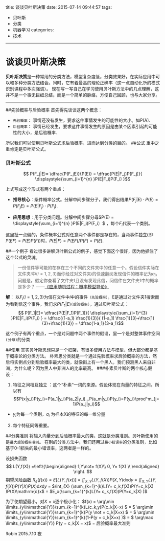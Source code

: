title: 谈谈贝叶斯决策
date: 2015-07-14 09:44:57
tags: 
- 贝叶斯
- 分类
- 机器学习
categories: 
- 技术
---

# 谈谈贝叶斯决策
**贝叶斯决策**是一种常用的分类方法，模型复杂度低，分类效果好，在实际应用中可以和多种分类方法结合。同时，它有着最高的理论正确率（这一点自动化所的模式识别课程中多次强调）。
现在写一写自己在学习使用贝叶斯方法中的几点理解，这并不是一个事无巨细总结，而是一个简单的脉络，方便自己回顾，也与大家分享。


-------------------
##先验概率与后验概率
首先得先谈谈这两个概念：
- `先验概率`： 事情还没有发生，要求这件事情发生的可能性的大小。如P(A).
- `后验概率`： 事情已经发生，要求这件事情发生的原因是由某个因素引起的可能性的大小，是后验概率. 

所以我们可以使用贝叶斯公式求后验概率，进而达到分类的目的。
##公式
重中之重肯定是贝叶斯公式。

### 贝叶斯公式

$$	P(F_j|E)= \dfrac{P(F_jE)}{P(E)} =  \dfrac{P(E|F_j)P(F_j)}{ \displaystyle{\sum_{i=1}^{n} }P(E|F_i)P(F_i) }$$

上式写成这个形式有两个重点：
- **推导核心**：条件概率公式。分解中间步骤分子，我们得出结果$P(F_j|E) \cdot P(E)= P(F_jE) =   P(E|F_j) \cdot P(F_j)$.   

- **应用思想**：用于分类问题。分解中间步骤分母$P(E) = \displaystyle{\sum_{i=1}^{n} }P(E|F_i)P(F_i）$ ，每个$F_i$代表一个类别。

这里扯一点偏的，条件概率公式对任意两个事件都是存在的，当两事件独立(即$P(EF) = P(E)P(F)$)时，$P(E|F) = P(EF)/P(F) = P(E)$.



##一个例子
看过很多讲解贝叶斯公式的例子，感觉下面这个很好，因为他抓住了这个公式的灵魂。
> 一份信件等可能的在存在三个不同的文件夹中的任意一个。假设信件实际在文件夹$i$中$(i = 1,2,3)$而你经过对文件夹$i$的快速翻阅发现信件的概率记为$a_i$，问题是，假定你查看了文件夹1且没有发现此信，问信件在文件夹1中的概率是多少？
                                                              ——[《应用随机过程：概率模型导论》](http://book.douban.com/subject/2309401/)

**解**： 以$F_i(i = 1,2,3)$为信在文件中$i$中的事件`（先验概率）`，E是通过对文件夹1搜索而为看到信这个事件，我们求$P(F_1|E)$`(后验概率)`，通过贝叶斯公式：
$$	P(F_1|E)=  \dfrac{P(E|F_1)P(F_1)}{ \displaystyle{\sum_{i=1}^{3} }P(E|F_i)P(F_i) } = \dfrac{(1-a_1) \frac{1}{3}}{ (1-a_1) \frac{1}{3}+\frac{1}{3}+\frac{1}{3}} = \dfrac{1-a_1}{3-a_1}$$


这个例子有两个重点，一个是对问题中两个事件的假设，里一个是对整体事件空间`(分母)`的分类


##使用
其实贝叶斯思想只是一个框架，有很多使用方法与模型，但大部分都是基于概率论的分类方法。
朴素思分类就是一个通过先验概率求后验概率的方法，然后将实例点分到后验概率最大的类，就像街上有一个黑人，我们预测黑人来自非洲，为什么呢？因为黑人中非洲人的比率最高。
###朴素贝叶斯的两个核心假设：
1. 特征之间相互独立 ：这个“朴素”一词的来源。假设体现在向量的特征之间。所以有
$$P(x|y_i)P(y_i)=P(a_1|y_i)P(a_2|y_i)...P(a_m|y_i)P(y_i)=P(y_i)\prod^m_{j=1}P(a_j|y_i)$$
 * $y_i$为每一个类别，$a_i$ 为样本X的特征的每一维分量
2. 每个特征同等重要。


##分类准则
将输入向量分到后验概率最大的类，这就是分类准则。贝叶斯使用的是`最大后验概率准则`。
在别的分类方法中，我们还用过`最小错误率`的分类准则，比如基于0-1损失的最小错误率，这两者是一样的。

设损失函数$$ L(Y,f(X))  =\left\{\begin{aligned}
1,Y\not= f(X)\\
0, Y= f(X) \\
\end{aligned} \right. $$
期望风险函数
  $R_e(f(x)) = E[L(Y, f(x))]$
=  $\iint_{X,Y}L(Y,f(X))P(X,Y)\mathrm{d}x\mathrm{d}y$
= $\iint_{X,Y}L(Y,f(X))P(Y|X)P(X)\mathrm{d}x\mathrm{d}y$
= $\int_{X} (\sum_{k=1}^{k}L(Y= c_k,f(X))P(Y=c_k|X) )P(X)\mathrm{d}x$
= $E_x(\sum_{k=1}^{k}L(Y= c_k,f(X))P(Y=c_k|X) )$

为了使期望最小，对$X=x$逐个极小化：
$f(x) = \arg\min \limits_{y\in\mathcal{Y}}\sum_{k=1}^{k}L(c_k,y)P(c_k|X=x) $
= $ \arg\min \limits_{y\in\mathcal{Y}}\sum_{k=1}^{k}P(y \not = c_k|X=x) $
= $ \arg\min \limits_{y\in\mathcal{Y}}\sum_{k=1}^{k}(1-P(y  = c_k|X=x) )$
= $ \arg\max \limits_{y\in\mathcal{Y}} P(y = c_k|X = x)$
= 后验概率最大准则


Robin 
2015.7.10 夜 
